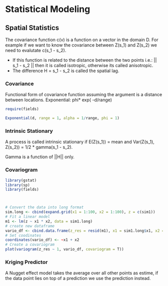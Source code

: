 # Statistical Modeling

## Spatial Statistics

The covariance function c(v) is a function on a vector in the domain D. For example if we want to know the covariance between Z(s_1) and Z(s_2) we need to evalutate c(s_1 - s_2).

- If this function is related to the distance between the two points i.e.: || s_1 - s_2 || then it is called isotropic, otherwise its called anisotropic.
- The difference H = s_1 - s_2 is called the spatial lag.

### Covariance
Functional form of covariance function assuming the argument is a distance between locations.
Exponential: phi* exp( -d/range)

```R
require(fields)

Exponential(d, range = 1, alpha = 1/range, phi = 1)


`````







### Intrinsic Stationary

A process is called intrinsic stationary if E(Z(s_1)) = mean and Var(Z(s_1), Z(s_2)) = 1/2 * gamma(s_1 - s_2).

Gamma is a function of ||H|| only.

### Covariogram

```R
library(gstat)
library(sp)
library(fields)



# Convert the data into long format
sim.long <- cbind(expand.grid(x1 = 1:100, x2 = 1:100), z = c(sim1))
# Fit a linear model
m1 <- lm(z ~ x1 * x2, data = sim1.long)
# create new dataframe
vario_df <- cbind.data.frame(z_res = resid(m1), x1 = sim1.long$x1, x2 = sim1.long$x2)
# Set coodinates
coordinates(vario_df) <- ~x1 + x2
# Create a covariogram
plot(variogram(z_res ~ 1, vario_df, covariogram = T))

```

### Kriging Predictor

A Nugget effect model takes the average over all other points as estime, if the data point lies on top of a prediction we use the prediction instead.









